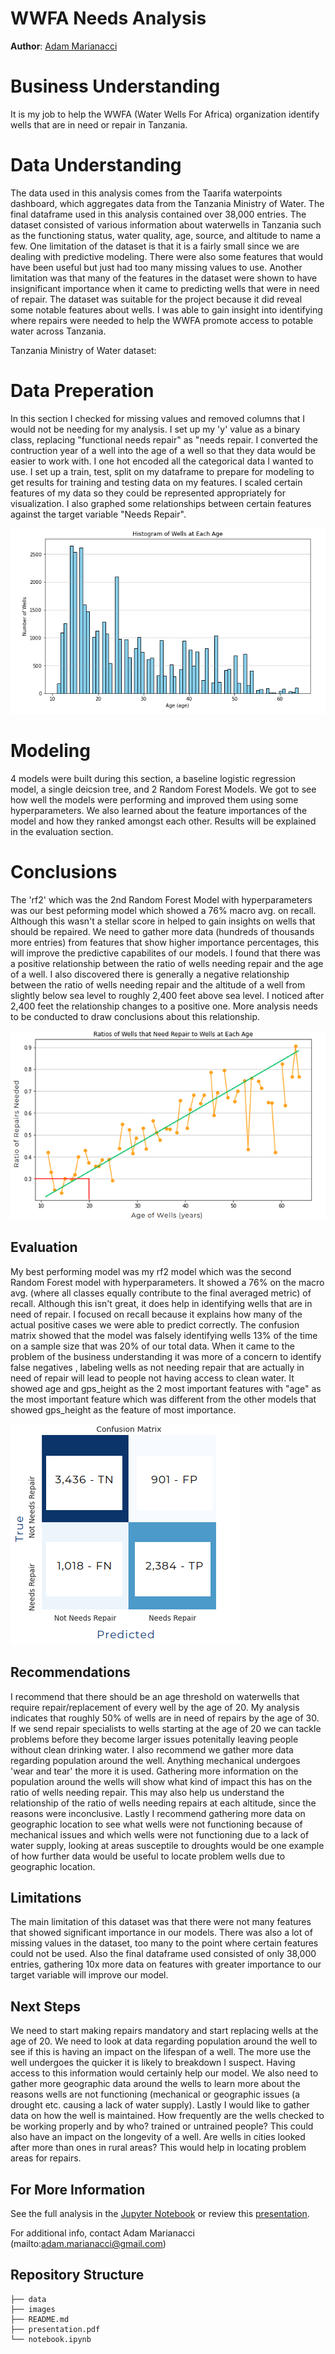 # WWFA Needs Analysis 

**Author**: [Adam Marianacci](mailto:adam.marianacci@gmail.com)

# Business Understanding

It is my job to help the WWFA (Water Wells For Africa) organization identify wells that are in need or repair in Tanzania.

# Data Understanding

The data used in this analysis comes from the Taarifa waterpoints dashboard, which aggregates data from the Tanzania Ministry of Water. The final dataframe used in this analysis contained over 38,000 entries. The dataset consisted of various information about waterwells in Tanzania such as the functioning status, water quality,  age, source, and altitude to name a few. One limitation of the dataset is that it is a fairly small since we are dealing with predictive modeling. There were also some features that would have been useful but just had too many missing values to use. Another limitation was that many of the features in the dataset were shown to have insignificant importance when it came to predicting wells that were in need of repair. The dataset was suitable for the project because it did reveal some notable features about wells. I was able to gain insight into identifying where repairs were needed to help the WWFA promote access to potable water across Tanzania.

Tanzania Ministry of Water dataset: 

# Data Preperation

In this section I checked for missing values and removed columns that I would not be needing for my analysis. I set up my 'y' value as a binary class, replacing "functional needs repair" as "needs repair. I converted the contruction year of a well into the age of a well so that they data would be easier to work with. I one hot encoded all the categorical data I wanted to use. I set up a train, test, split on my dataframe to prepare for modeling to get results for training and testing data on my features. I scaled certain features of my data so they could be represented appropriately for visualization. I also graphed some relationships between certain features against the target variable "Needs Repair".

![histogramwellstoage](images/histogramwellstoage.png)

# Modeling 

4 models were built during this section, a baseline logistic regression model, a single deicsion tree, and 2 Random Forest Models. We got to see how well the models were performing and improved them using some hyperparameters. We also learned about the feature importances of the model and how they ranked amongst each other. Results will be explained in the evaluation section.

# Conclusions

The 'rf2' which was the 2nd Random Forest Model with hyperparameters was our best peforming model which showed a 76% macro avg. on recall. Although this wasn't a stellar score in helped to gain insights on wells that should be repaired. We need to gather more data (hundreds of thousands more entries) from features that show higher importance percentages, this will improve the predictive capabilites of our models. I found that there was a positive relationship between the ratio of wells needing repair and the age of a well. I also discovered there is generally a negative relationship between the ratio of wells needing repair and the altitude of a well from slightly below sea level to roughly 2,400 feet above sea level. I noticed after 2,400 feet the relationship changes to a positive one. More analysis needs to be conducted to draw conclusions about this relationship.

![ratiorepairstoage](images/ratiorepairstoage.png)

## Evaluation 

My best performing model was my rf2 model which was the second Random Forest model with hyperparameters. It showed a 76% on the macro avg. (where all classes equally contribute to the final averaged metric) of recall. Although this isn't great, it does help in identifying wells that are in need of repair. I focused on recall because it explains how many of the actual positive cases we were able to predict correctly. The confusion matrix showed that the model was falsely identifying wells 13% of the time on a sample size that was 20% of our total data. When it came to the problem of  the business understanding it was more of a concern to identify false negatives , labeling wells as not needing repair that are actually in need of repair will lead to people not having access to clean water. It showed age and gps_height as the 2 most important features with "age" as the most important feature which was different from the other models that showed gps_height as the feature of most importance. 

![confusionmatrix](images/confusionmatrix.png)

## Recommendations

I recommend that there should be an age threshold on waterwells that require repair/replacement of every well by the age of 20. My analysis indicates that roughly 50% of wells are in need of repairs by the age of 30. If we send repair specialists to wells starting at the age of 20 we can tackle problems before they become larger issues potenitally leaving people without clean drinking water. I also recommend we gather more data regarding population around the well. Anything mechanical undergoes 'wear and tear' the more it is used. Gathering more information on the population around the wells will show what kind of impact this has on the ratio of wells needing repair. This may also help us understand the relationship of the ratio of wells needing repairs at each altitude, since the reasons were inconclusive. Lastly I recommend gathering more data on geographic location to see what wells were not functioning because of mechanical issues and which wells were not functioning due to a lack of water supply, looking at areas susceptile to droughts would be one example of how further data would be useful to locate problem wells due to geographic location.

## Limitations

The main limitation of this dataset was that there were not many features that showed significant importance in our models. There was also a lot of missing values in the dataset, too many to the point where certain features could not be used. Also the final dataframe used consisted of only 38,000 entries, gathering 10x more data on features with greater importance to our target variable will improve our model.

## Next Steps 

We need to start making repairs mandatory and start replacing wells at the age of 20. We need to look at data regarding population around the well to see if this is having an impact on the lifespan of a well. The more use the well undergoes the quicker it is likely to breakdown I suspect. Having access to this information would certainly help our model. We  also need to gather more geographic data around the wells to learn more about the reasons wells are not functioning (mechanical or geographic issues (a drought etc. causing a lack of water supply). Lastly I would like to gather data on how the well is maintained. How frequently are the wells checked to be working properly and by who? trained or untrained people? This could also have an impact on the longevity of a well. Are wells in cities looked after more than ones in rural areas? This would help in locating problem areas for repairs.

## For More Information

See the full analysis in the [Jupyter Notebook](https://github.com/adammarianacci/Waterwell_Analysis/blob/master/notebook.ipynb) or review this [presentation](https://github.com/adammarianacci/Waterwell_Analysis/blob/master/presentation.pdf).

For additional info, contact Adam Marianacci (mailto:adam.marianacci@gmail.com)


## Repository Structure

```
├── data
├── images
├── README.md
├── presentation.pdf
└── notebook.ipynb
```